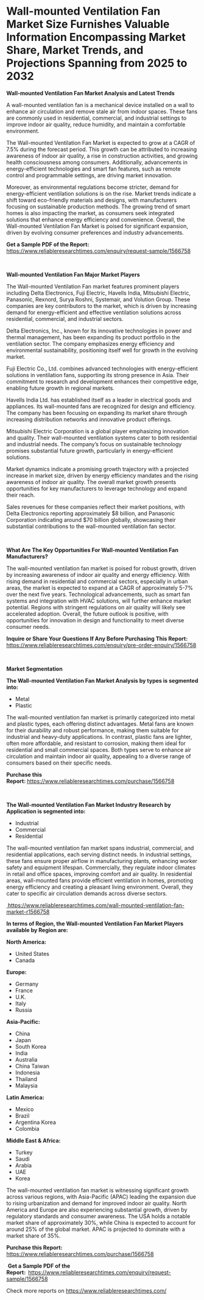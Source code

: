 <p><h1>Wall-mounted Ventilation Fan Market Size Furnishes Valuable Information Encompassing Market Share, Market Trends, and Projections Spanning from 2025 to 2032</h1></p><p><strong>Wall-mounted Ventilation Fan Market Analysis and Latest Trends</strong></p>
<p><p>A wall-mounted ventilation fan is a mechanical device installed on a wall to enhance air circulation and remove stale air from indoor spaces. These fans are commonly used in residential, commercial, and industrial settings to improve indoor air quality, reduce humidity, and maintain a comfortable environment. </p><p>The Wall-mounted Ventilation Fan Market is expected to grow at a CAGR of 7.5% during the forecast period. This growth can be attributed to increasing awareness of indoor air quality, a rise in construction activities, and growing health consciousness among consumers. Additionally, advancements in energy-efficient technologies and smart fan features, such as remote control and programmable settings, are driving market innovation. </p><p>Moreover, as environmental regulations become stricter, demand for energy-efficient ventilation solutions is on the rise. Market trends indicate a shift toward eco-friendly materials and designs, with manufacturers focusing on sustainable production methods. The growing trend of smart homes is also impacting the market, as consumers seek integrated solutions that enhance energy efficiency and convenience. Overall, the Wall-mounted Ventilation Fan Market is poised for significant expansion, driven by evolving consumer preferences and industry advancements.</p></p>
<p><strong>Get a Sample PDF of the Report:&nbsp;</strong> <a href="https://www.reliableresearchtimes.com/enquiry/request-sample/1566758?utm_campaign=2205&utm_medium=2&utm_source=Github&utm_content=ia&utm_term=22032025&utm_id=wall-mounted-ventilation-fan">https://www.reliableresearchtimes.com/enquiry/request-sample/1566758</a></p>
<p>&nbsp;</p>
<p><strong>Wall-mounted Ventilation Fan Major Market Players</strong></p>
<p><p>The Wall-mounted Ventilation Fan market features prominent players including Delta Electronics, Fuji Electric, Havells India, Mitsubishi Electric, Panasonic, Rexnord, Surya Roshni, Systemair, and Volution Group. These companies are key contributors to the market, which is driven by increasing demand for energy-efficient and effective ventilation solutions across residential, commercial, and industrial sectors.</p><p>Delta Electronics, Inc., known for its innovative technologies in power and thermal management, has been expanding its product portfolio in the ventilation sector. The company emphasizes energy efficiency and environmental sustainability, positioning itself well for growth in the evolving market.</p><p>Fuji Electric Co., Ltd. combines advanced technologies with energy-efficient solutions in ventilation fans, supporting its strong presence in Asia. Their commitment to research and development enhances their competitive edge, enabling future growth in regional markets.</p><p>Havells India Ltd. has established itself as a leader in electrical goods and appliances. Its wall-mounted fans are recognized for design and efficiency. The company has been focusing on expanding its market share through increasing distribution networks and innovative product offerings.</p><p>Mitsubishi Electric Corporation is a global player emphasizing innovation and quality. Their wall-mounted ventilation systems cater to both residential and industrial needs. The company’s focus on sustainable technology promises substantial future growth, particularly in energy-efficient solutions.</p><p>Market dynamics indicate a promising growth trajectory with a projected increase in market size, driven by energy efficiency mandates and the rising awareness of indoor air quality. The overall market growth presents opportunities for key manufacturers to leverage technology and expand their reach.</p><p>Sales revenues for these companies reflect their market positions, with Delta Electronics reporting approximately $8 billion, and Panasonic Corporation indicating around $70 billion globally, showcasing their substantial contributions to the wall-mounted ventilation fan sector.</p></p>
<p>&nbsp;</p>
<p><strong>What Are The Key Opportunities For Wall-mounted Ventilation Fan Manufacturers?</strong></p>
<p><p>The wall-mounted ventilation fan market is poised for robust growth, driven by increasing awareness of indoor air quality and energy efficiency. With rising demand in residential and commercial sectors, especially in urban areas, the market is expected to expand at a CAGR of approximately 5-7% over the next five years. Technological advancements, such as smart fan systems and integration with HVAC solutions, will further enhance market potential. Regions with stringent regulations on air quality will likely see accelerated adoption. Overall, the future outlook is positive, with opportunities for innovation in design and functionality to meet diverse consumer needs.</p></p>
<p><strong>Inquire or Share Your Questions If Any Before Purchasing This Report:</strong> <a href="https://www.reliableresearchtimes.com/enquiry/pre-order-enquiry/1566758?utm_campaign=2205&utm_medium=2&utm_source=Github&utm_content=ia&utm_term=22032025&utm_id=wall-mounted-ventilation-fan">https://www.reliableresearchtimes.com/enquiry/pre-order-enquiry/1566758</a></p>
<p>&nbsp;</p>
<p><strong>Market Segmentation</strong></p>
<p><strong>The Wall-mounted Ventilation Fan Market Analysis by types is segmented into:</strong></p>
<p><ul><li>Metal</li><li>Plastic</li></ul></p>
<p><p>The wall-mounted ventilation fan market is primarily categorized into metal and plastic types, each offering distinct advantages. Metal fans are known for their durability and robust performance, making them suitable for industrial and heavy-duty applications. In contrast, plastic fans are lighter, often more affordable, and resistant to corrosion, making them ideal for residential and small commercial spaces. Both types serve to enhance air circulation and maintain indoor air quality, appealing to a diverse range of consumers based on their specific needs.</p></p>
<p><strong>Purchase this Report:&nbsp;</strong><a href="https://www.reliableresearchtimes.com/purchase/1566758?utm_campaign=2205&utm_medium=2&utm_source=Github&utm_content=ia&utm_term=22032025&utm_id=wall-mounted-ventilation-fan">https://www.reliableresearchtimes.com/purchase/1566758</a></p>
<p>&nbsp;</p>
<p><strong>The Wall-mounted Ventilation Fan Market Industry Research by Application is segmented into:</strong></p>
<p><ul><li>Industrial</li><li>Commercial</li><li>Residential</li></ul></p>
<p><p>The wall-mounted ventilation fan market spans industrial, commercial, and residential applications, each serving distinct needs. In industrial settings, these fans ensure proper airflow in manufacturing plants, enhancing worker safety and equipment lifespan. Commercially, they regulate indoor climates in retail and office spaces, improving comfort and air quality. In residential areas, wall-mounted fans provide efficient ventilation in homes, promoting energy efficiency and creating a pleasant living environment. Overall, they cater to specific air circulation demands across diverse sectors.</p></p>
<p><a href="https://www.reliableresearchtimes.com/wall-mounted-ventilation-fan-market-r1566758?utm_campaign=2205&utm_medium=2&utm_source=Github&utm_content=ia&utm_term=22032025&utm_id=wall-mounted-ventilation-fan">&nbsp;https://www.reliableresearchtimes.com/wall-mounted-ventilation-fan-market-r1566758</a></p>
<p><strong>In terms of Region, the Wall-mounted Ventilation Fan Market Players available by Region are:</strong></p>
<p>
    <p> <strong> North America: </strong>
        <ul>
            <li>United States</li>
            <li>Canada</li>
        </ul>
        </p> 
    <p> <strong> Europe: </strong>
        <ul>
            <li>Germany</li>
            <li>France</li>
            <li>U.K.</li>
            <li>Italy</li>
            <li>Russia</li>
        </ul>
        </p> 
    <p> <strong> Asia-Pacific: </strong>
        <ul>
            <li>China</li>
            <li>Japan</li>
            <li>South Korea</li>
            <li>India</li>
            <li>Australia</li>
            <li>China Taiwan</li>
            <li>Indonesia</li>
            <li>Thailand</li>
            <li>Malaysia</li>
        </ul>
        </p> 
    <p> <strong> Latin America: </strong>
        <ul>
            <li>Mexico</li>
            <li>Brazil</li>
            <li>Argentina Korea</li>
            <li>Colombia</li>
        </ul>
        </p> 
    <p> <strong> Middle East & Africa: </strong>
        <ul>
            <li>Turkey</li>
            <li>Saudi</li>
            <li>Arabia</li>
            <li>UAE</li>
            <li>Korea</li>
        </ul>
    </p>
    </p>
<p><p>The wall-mounted ventilation fan market is witnessing significant growth across various regions, with Asia-Pacific (APAC) leading the expansion due to rising urbanization and demand for improved indoor air quality. North America and Europe are also experiencing substantial growth, driven by regulatory standards and consumer awareness. The USA holds a notable market share of approximately 30%, while China is expected to account for around 25% of the global market. APAC is projected to dominate with a market share of 35%.</p></p>
<p><strong>Purchase this Report: </strong><a href="https://www.reliableresearchtimes.com/purchase/1566758?utm_campaign=2205&utm_medium=2&utm_source=Github&utm_content=ia&utm_term=22032025&utm_id=wall-mounted-ventilation-fan">https://www.reliableresearchtimes.com/purchase/1566758</a></p>
<p>&nbsp;<strong>Get a Sample PDF of the Report:&nbsp;&nbsp;</strong><a href="https://www.reliableresearchtimes.com/enquiry/request-sample/1566758?utm_campaign=2205&utm_medium=2&utm_source=Github&utm_content=ia&utm_term=22032025&utm_id=wall-mounted-ventilation-fan">https://www.reliableresearchtimes.com/enquiry/request-sample/1566758</a></p>
<p><strong></strong></p>
<p>Check more reports on <a href="https://www.reliableresearchtimes.com/?utm_campaign=2205&utm_medium=2&utm_source=Github&utm_content=ia&utm_term=22032025&utm_id=wall-mounted-ventilation-fan">https://www.reliableresearchtimes.com/</a></p>